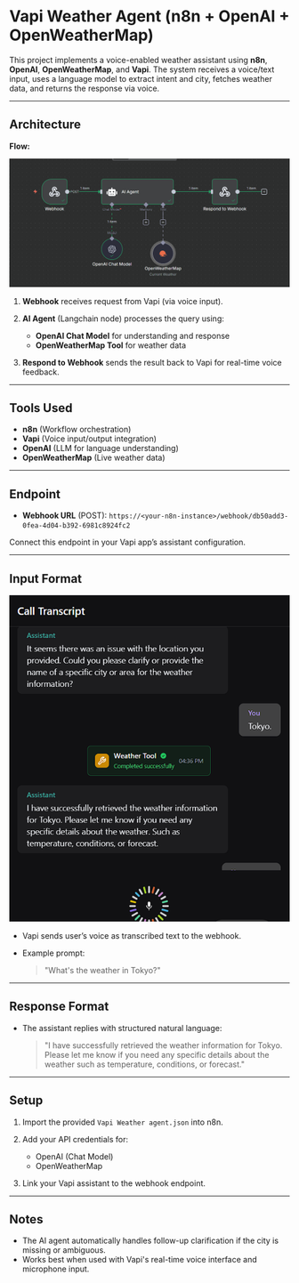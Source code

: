 # Vapi Weather Agent (n8n + OpenAI + OpenWeatherMap)

This project implements a voice-enabled weather assistant using **n8n**, **OpenAI**, **OpenWeatherMap**, and **Vapi**. The system receives a voice/text input, uses a language model to extract intent and city, fetches weather data, and returns the response via voice.

---

## Architecture

**Flow:**

![Flow](assets/workflow.png)

1. **Webhook** receives request from Vapi (via voice input).
2. **AI Agent** (Langchain node) processes the query using:

   * **OpenAI Chat Model** for understanding and response
   * **OpenWeatherMap Tool** for weather data
3. **Respond to Webhook** sends the result back to Vapi for real-time voice feedback.

---

## Tools Used

* **n8n** (Workflow orchestration)
* **Vapi** (Voice input/output integration)
* **OpenAI** (LLM for language understanding)
* **OpenWeatherMap** (Live weather data)

---

## Endpoint

* **Webhook URL** (POST):
  `https://<your-n8n-instance>/webhook/db50add3-0fea-4d04-b392-6981c8924fc2`

Connect this endpoint in your Vapi app’s assistant configuration.

---

## Input Format

![image](assets/image.png)

* Vapi sends user’s voice as transcribed text to the webhook.
* Example prompt:

  > "What's the weather in Tokyo?"

---

## Response Format

* The assistant replies with structured natural language:

  > "I have successfully retrieved the weather information for Tokyo. Please let me know if you need any specific details about the weather such as temperature, conditions, or forecast."

---

## Setup

1. Import the provided `Vapi Weather agent.json` into n8n.
2. Add your API credentials for:

   * OpenAI (Chat Model)
   * OpenWeatherMap
3. Link your Vapi assistant to the webhook endpoint.

---

## Notes

* The AI agent automatically handles follow-up clarification if the city is missing or ambiguous.
* Works best when used with Vapi's real-time voice interface and microphone input.